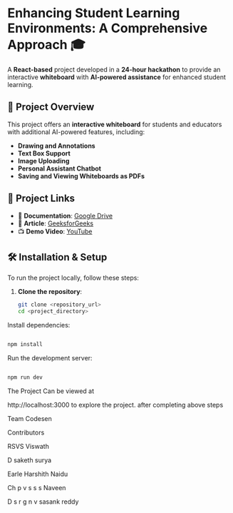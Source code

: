 # **Enhancing Student Learning Environments: A Comprehensive Approach** 🎓

A **React-based** project developed in a **24-hour hackathon** to provide an interactive **whiteboard** with **AI-powered assistance** for enhanced student learning.

## 🚀 **Project Overview**
This project offers an **interactive whiteboard** for students and educators with additional AI-powered features, including:
- **Drawing and Annotations**
- **Text Box Support**
- **Image Uploading**
- **Personal Assistant Chatbot**
- **Saving and Viewing Whiteboards as PDFs**

## 📂 **Project Links**
- 📄 **Documentation**: [Google Drive](https://drive.google.com/drive/folders/1uAz2EDyZ17voJxhJpHqvAfKqGvcT_8Ff?usp=drive_link)  
- 📝 **Article**: [GeeksforGeeks](https://www.geeksforgeeks.org/community/post/50742/enhancing-student-learning-environments-a-comprehensive-approach/)  
- 📺 **Demo Video**: [YouTube](https://youtu.be/l_cAs0BRXZI?si=kgXLcMuh6sDSLyeS)

## 🛠️ **Installation & Setup**
To run the project locally, follow these steps:

1. **Clone the repository**:
   ```sh
   git clone <repository_url>
   cd <project_directory>

Install dependencies:

```sh

npm install
```
Run the development server:

```sh

npm run dev
```
The Project Can be viewed at

http://localhost:3000 to explore the project. after completing above steps

Team Codesen

Contributors

RSVS Viswath

D saketh surya

Earle Harshith Naidu

Ch p v s s s Naveen

D s r g n v sasank reddy
